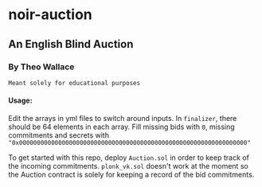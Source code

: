 # noir-auction
## An English Blind Auction
### By Theo Wallace


	Meant solely for educational purposes

#### Usage: 

Edit the arrays in yml files to switch around inputs.  In `finalizer`, there should be 64 elements in each array.  Fill missing bids with `0`, missing commitments and secrets with `"0x0000000000000000000000000000000000000000000000000000000000000000"`

To get started with this repo, deploy `Auction.sol` in order to keep track of the incoming commitments.  `plonk_vk.sol` doesn't work at the moment so the Auction contract is solely for keeping a record of the bid commitments.
